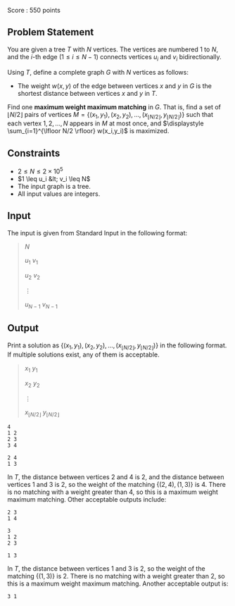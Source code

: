 Score : $550$ points

## Problem Statement

You are given a tree $T$ with $N$ vertices. The vertices are numbered $1$ to $N$, and the $i$-th edge $(1 \leq i \leq N-1)$ connects vertices $u_i$ and $v_i$ bidirectionally.

Using $T$, define a complete graph $G$ with $N$ vertices as follows:

- The weight $w(x,y)$ of the edge between vertices $x$ and $y$ in $G$ is the shortest distance between vertices $x$ and $y$ in $T$.

Find one **maximum weight maximum matching** in $G$. That is, find a set of $\lfloor N/2 \rfloor$ pairs of vertices $M=\{(x_1,y_1),(x_2,y_2),\dots,(x_{\lfloor N/2 \rfloor},y_{\lfloor N/2 \rfloor})\}$ such that each vertex $1,2,\dots, N$ appears in $M$ at most once, and $\displaystyle \sum_{i=1}^{\lfloor N/2 \rfloor} w(x_i,y_i)$ is maximized.

## Constraints

- $2 \leq N \leq 2 \times 10^5$
- $1 \leq u_i &lt; v_i \leq N$
- The input graph is a tree.
- All input values are integers.

## Input

The input is given from Standard Input in the following format:

> $N$
> 
> $u_1$ $v_1$
> 
> $u_2$ $v_2$
> 
> $\vdots$
> 
> $u_{N-1}$ $v_{N-1}$

## Output

Print a solution as $\{(x_1,y_1),(x_2,y_2),\dots,(x_{\lfloor N/2 \rfloor},y_{\lfloor N/2 \rfloor})\}$ in the following format. If multiple solutions exist, any of them is acceptable.

> $x_1$ $y_1$
> 
> $x_2$ $y_2$
> 
> $\vdots$
> 
> $x_{\lfloor N/2 \rfloor}$ $y_{\lfloor N/2 \rfloor}$

```input1
4
1 2
2 3
3 4
```

```output1
2 4
1 3
```

In $T$, the distance between vertices $2$ and $4$ is $2$, and the distance between vertices $1$ and $3$ is $2$, so the weight of the matching $\{(2,4),(1,3)\}$ is $4$. There is no matching with a weight greater than $4$, so this is a maximum weight maximum matching. Other acceptable outputs include:

```output1
2 3
1 4
```

```input2
3
1 2
2 3
```

```output2
1 3
```

In $T$, the distance between vertices $1$ and $3$ is $2$, so the weight of the matching $\{(1,3)\}$ is $2$. There is no matching with a weight greater than $2$, so this is a maximum weight maximum matching. Another acceptable output is:

```output2
3 1
```